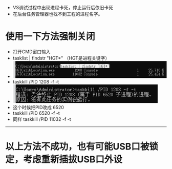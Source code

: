 - VS调试过程中出现进程卡死，停止运行后依旧卡死
- 在后台任务管理器也找不到工程的进程名字。
# 使用一下方法强制关闭
- 打开CMD窗口输入
- tasklist | findstr  "HGT*"	（HGT是进程关键字）
- ![3859a1df9a2c2c90980b147b15cfbbf2.png](../../../_resources/3859a1df9a2c2c90980b147b15cfbbf2.png)
- taskkill /PID 1208 -f -t
- ![5ef8b1b4bb662500dce9b036b50f9b2f.png](../../../_resources/5ef8b1b4bb662500dce9b036b50f9b2f.png)
- 这个时候把PID改成 6520
- taskkill /PID 6520 -f -t
- 同样 taskkill /PID 11032 -f -t
***

# 以上方法不成功，也有可能USB口被锁定，考虑重新插拔USB口外设